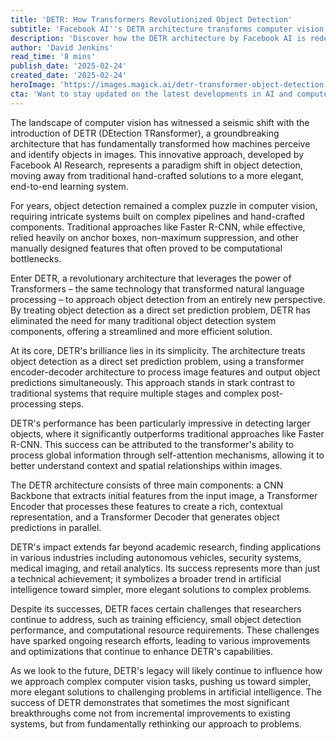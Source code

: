 ```yaml
---
title: 'DETR: How Transformers Revolutionized Object Detection'
subtitle: 'Facebook AI''s DETR architecture transforms computer vision with elegant object detection'
description: 'Discover how the DETR architecture by Facebook AI is redefining object detection in computer vision with its transformer-based, end-to-end learning system, moving away from traditional complex pipelines and manual components.'
author: 'David Jenkins'
read_time: '8 mins'
publish_date: '2025-02-24'
created_date: '2025-02-24'
heroImage: 'https://images.magick.ai/detr-transformer-object-detection.jpg'
cta: 'Want to stay updated on the latest developments in AI and computer vision? Follow us on LinkedIn for exclusive insights and breaking news in the world of artificial intelligence.'
---
```


The landscape of computer vision has witnessed a seismic shift with the introduction of DETR (DEtection TRansformer), a groundbreaking architecture that has fundamentally transformed how machines perceive and identify objects in images. This innovative approach, developed by Facebook AI Research, represents a paradigm shift in object detection, moving away from traditional hand-crafted solutions to a more elegant, end-to-end learning system.

For years, object detection remained a complex puzzle in computer vision, requiring intricate systems built on complex pipelines and hand-crafted components. Traditional approaches like Faster R-CNN, while effective, relied heavily on anchor boxes, non-maximum suppression, and other manually designed features that often proved to be computational bottlenecks.

Enter DETR, a revolutionary architecture that leverages the power of Transformers – the same technology that transformed natural language processing – to approach object detection from an entirely new perspective. By treating object detection as a direct set prediction problem, DETR has eliminated the need for many traditional object detection system components, offering a streamlined and more efficient solution.

At its core, DETR's brilliance lies in its simplicity. The architecture treats object detection as a direct set prediction problem, using a transformer encoder-decoder architecture to process image features and output object predictions simultaneously. This approach stands in stark contrast to traditional systems that require multiple stages and complex post-processing steps.

DETR's performance has been particularly impressive in detecting larger objects, where it significantly outperforms traditional approaches like Faster R-CNN. This success can be attributed to the transformer's ability to process global information through self-attention mechanisms, allowing it to better understand context and spatial relationships within images.

The DETR architecture consists of three main components: a CNN Backbone that extracts initial features from the input image, a Transformer Encoder that processes these features to create a rich, contextual representation, and a Transformer Decoder that generates object predictions in parallel.

DETR's impact extends far beyond academic research, finding applications in various industries including autonomous vehicles, security systems, medical imaging, and retail analytics. Its success represents more than just a technical achievement; it symbolizes a broader trend in artificial intelligence toward simpler, more elegant solutions to complex problems.

Despite its successes, DETR faces certain challenges that researchers continue to address, such as training efficiency, small object detection performance, and computational resource requirements. These challenges have sparked ongoing research efforts, leading to various improvements and optimizations that continue to enhance DETR's capabilities.

As we look to the future, DETR's legacy will likely continue to influence how we approach complex computer vision tasks, pushing us toward simpler, more elegant solutions to challenging problems in artificial intelligence. The success of DETR demonstrates that sometimes the most significant breakthroughs come not from incremental improvements to existing systems, but from fundamentally rethinking our approach to problems.